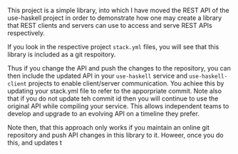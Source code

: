 This project is a simple library, into which I have moved the REST API of the use-haskell project in order to
demonstrate how one may create a library that REST clients and servers can use to access and serve REST APIs
respectively.

If you look in the respective project `stack.yml` files, you will see that this library is included as a git respoitory.

Thus if you change the API and push the changes to the repository, you can then  include the updated API in
your `use-haskell` service and `use-haskell-client` projects to enable client/server communication. You achiee this by
updating your stack.yml file to refer to the apporpriate commit. Note also that if you do not update teh commit id then
you will continue to use the original API while compiling your service. This allows independent teams to develop and
upgrade to an evolving API on a timeline they prefer. 

Note then, that this approach only works if you maintain an online git repository and push API changes in this library
to it. Howeer, once you do this, and updates t